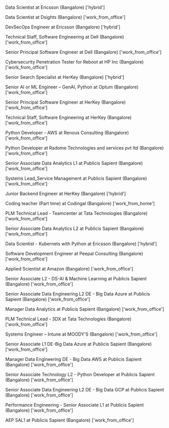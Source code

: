 Data Scientist at Ericsson (Bangalore)
['hybrid']

Data Scientist at Dsights (Bangalore)
['work_from_office']

DevSecOps Engineer at Ericsson (Bangalore)
['hybrid']

Technical Staff, Software Engineering at Dell (Bangalore)
['work_from_office']

Senior Principal Software Engineer at Dell (Bangalore)
['work_from_office']

Cybersecurity Penetration Tester for Reboot at HP Inc (Bangalore)
['work_from_office']

Senior Search Specialist at HerKey (Bangalore)
['hybrid']

Senior AI or ML Engineer – GenAI, Python at Optum (Bangalore)
['work_from_office']

Senior Principal Software Engineer at HerKey (Bangalore)
['work_from_office']

Technical Staff, Software Engineering at HerKey (Bangalore)
['work_from_office']

Python Developer - AWS at Renous Consulting (Bangalore)
['work_from_office']

Python Developer at Radome Technologies and services pvt ltd (Bangalore)
['work_from_office']

Senior Associate Data Analytics L1 at Publicis Sapient (Bangalore)
['work_from_office']

Systems Lead_Service Management at Publicis Sapient (Bangalore)
['work_from_office']

Junior Backend Engineer at HerKey (Bangalore)
['hybrid']

Coding teacher (Part time) at Codingal (Bangalore)
['work_from_home']

PLM Technical Lead - Teamcenter at Tata Technologies (Bangalore)
['work_from_office']

Senior Associate Data Analytics L2 at Publicis Sapient (Bangalore)
['work_from_office']

Data Scientist - Kubernets with Python at Ericsson (Bangalore)
['hybrid']

Software Development Engineer at Peepal Consulting (Bangalore)
['work_from_office']

Applied Scientist at Amazon (Bangalore)
['work_from_office']

Senior Associate L2 - DS-AI & Machine Learning at Publicis Sapient (Bangalore)
['work_from_office']

Senior Associate Data Engineering L2 DE - Big Data Azure at Publicis Sapient (Bangalore)
['work_from_office']

Manager Data Analytics at Publicis Sapient (Bangalore)
['work_from_office']

PLM Technical Lead - 3DX at Tata Technologies (Bangalore)
['work_from_office']

Systems Engineer – Intune at MOODY'S (Bangalore)
['work_from_office']

Senior Associate L1 DE-Big Data Azure at Publicis Sapient (Bangalore)
['work_from_office']

Manager Data Engineering DE - Big Data AWS at Publicis Sapient (Bangalore)
['work_from_office']

Senior Associate Technology L2 - Python Developer at Publicis Sapient (Bangalore)
['work_from_office']

Senior Associate Data Engineering L2 DE - Big Data GCP at Publicis Sapient (Bangalore)
['work_from_office']

Performance Engineering - Senior Associate L1 at Publicis Sapient (Bangalore)
['work_from_office']

AEP SAL1 at Publicis Sapient (Bangalore)
['work_from_office']